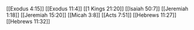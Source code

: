 [[Exodus 4:15]]
[[Exodus 11:4]]
[[1 Kings 21:20]]
[[Isaiah 50:7]]
[[Jeremiah 1:18]]
[[Jeremiah 15:20]]
[[Micah 3:8]]
[[Acts 7:51]]
[[Hebrews 11:27]]
[[Hebrews 11:32]]

